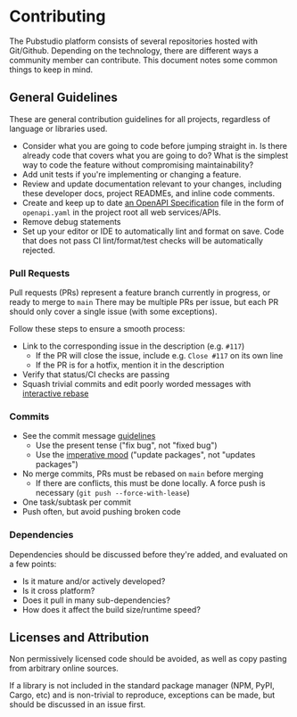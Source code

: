 # Contributing

The Pubstudio platform consists of several repositories hosted with Git/Github. Depending on the technology, there are different ways a community member can contribute. This document notes some common things to keep in mind.

## General Guidelines

These are general contribution guidelines for all projects, regardless of language or libraries used.

- Consider what you are going to code before jumping straight in. Is there already code that covers what you are going to do? What is the simplest way to code the feature without compromising maintainability?
- Add unit tests if you're implementing or changing a feature.
- Review and update documentation relevant to your changes, including these developer docs, project READMEs, and inline code comments.
- Create and keep up to date [an OpenAPI Specification](https://swagger.io/specification/) file in the form of `openapi.yaml` in the project root all web services/APIs.
- Remove debug statements
- Set up your editor or IDE to automatically lint and format on save. Code that does not pass CI lint/format/test checks will be automatically rejected.

### Pull Requests

Pull requests (PRs) represent a feature branch currently in progress, or ready to merge to `main`
There may be multiple PRs per issue, but each PR should only cover a single issue (with some exceptions).

Follow these steps to ensure a smooth process:

- Link to the corresponding issue in the description (e.g. `#117`)
  - If the PR will close the issue, include e.g. `Close #117` on its own line
  - If the PR is for a hotfix, mention it in the description
- Verify that status/CI checks are passing
- Squash trivial commits and edit poorly worded messages with [interactive rebase](https://thoughtbot.com/blog/git-interactive-rebase-squash-amend-rewriting-history#interactive-rebase)

### Commits

- See the commit message [guidelines](docs/commit-format.md)
  - Use the present tense ("fix bug", not "fixed bug")
  - Use the [imperative mood](https://en.wikipedia.org/wiki/Imperative_mood) ("update packages", not "updates packages")
- No merge commits, PRs must be rebased on `main` before merging
  - If there are conflicts, this must be done locally. A force push is necessary (`git push --force-with-lease`)
- One task/subtask per commit
- Push often, but avoid pushing broken code

### Dependencies

Dependencies should be discussed before they're added, and evaluated on a few points:

- Is it mature and/or actively developed?
- Is it cross platform?
- Does it pull in many sub-dependencies?
- How does it affect the build size/runtime speed?

## Licenses and Attribution

Non permissively licensed code should be avoided, as well as copy pasting from arbitrary online sources.

If a library is not included in the standard package manager (NPM, PyPI, Cargo, etc) and is non-trivial to reproduce, exceptions can be made, but should be discussed in an issue first.
